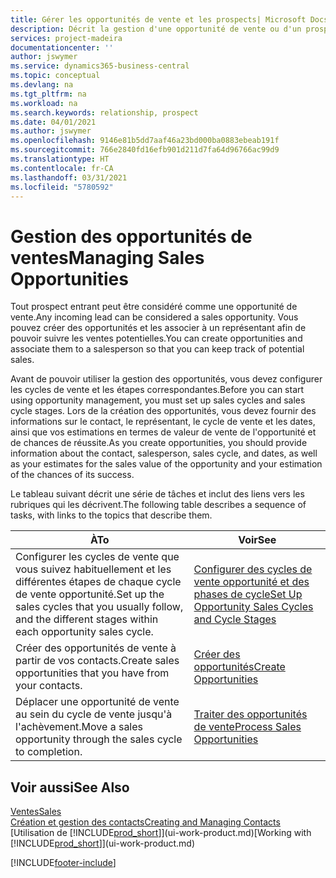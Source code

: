 ```yaml
---
title: Gérer les opportunités de vente et les prospects| Microsoft Docs
description: Décrit la gestion d'une opportunité de vente ou d'un prospect entrant dans Business Central, et l'association de l'opportunité à un représentant pour effectuer le suivi des ventes potentielles.
services: project-madeira
documentationcenter: ''
author: jswymer
ms.service: dynamics365-business-central
ms.topic: conceptual
ms.devlang: na
ms.tgt_pltfrm: na
ms.workload: na
ms.search.keywords: relationship, prospect
ms.date: 04/01/2021
ms.author: jswymer
ms.openlocfilehash: 9146e81b5dd7aaf46a23bd000ba0883ebeab191f
ms.sourcegitcommit: 766e2840fd16efb901d211d7fa64d96766ac99d9
ms.translationtype: HT
ms.contentlocale: fr-CA
ms.lasthandoff: 03/31/2021
ms.locfileid: "5780592"
---
```

# <a name="managing-sales-opportunities"></a><span data-ttu-id="d4c50-103">Gestion des opportunités de ventes</span><span class="sxs-lookup"><span data-stu-id="d4c50-103">Managing Sales Opportunities</span></span>
<span data-ttu-id="d4c50-104">Tout prospect entrant peut être considéré comme une opportunité de vente.</span><span class="sxs-lookup"><span data-stu-id="d4c50-104">Any incoming lead can be considered a sales opportunity.</span></span> <span data-ttu-id="d4c50-105">Vous pouvez créer des opportunités et les associer à un représentant afin de pouvoir suivre les ventes potentielles.</span><span class="sxs-lookup"><span data-stu-id="d4c50-105">You can create opportunities and associate them to a salesperson so that you can keep track of potential sales.</span></span>

<span data-ttu-id="d4c50-106">Avant de pouvoir utiliser la gestion des opportunités, vous devez configurer les cycles de vente et les étapes correspondantes.</span><span class="sxs-lookup"><span data-stu-id="d4c50-106">Before you can start using opportunity management, you must set up sales cycles and sales cycle stages.</span></span> <span data-ttu-id="d4c50-107">Lors de la création des opportunités, vous devez fournir des informations sur le contact, le représentant, le cycle de vente et les dates, ainsi que vos estimations en termes de valeur de vente de l'opportunité et de chances de réussite.</span><span class="sxs-lookup"><span data-stu-id="d4c50-107">As you create opportunities, you should provide information about the contact, salesperson, sales cycle, and dates, as well as your estimates for the sales value of the opportunity and your estimation of the chances of its success.</span></span>

<span data-ttu-id="d4c50-108">Le tableau suivant décrit une série de tâches et inclut des liens vers les rubriques qui les décrivent.</span><span class="sxs-lookup"><span data-stu-id="d4c50-108">The following table describes a sequence of tasks, with links to the topics that describe them.</span></span>

| <span data-ttu-id="d4c50-109">À</span><span class="sxs-lookup"><span data-stu-id="d4c50-109">To</span></span> | <span data-ttu-id="d4c50-110">Voir</span><span class="sxs-lookup"><span data-stu-id="d4c50-110">See</span></span> |
| --- | --- |
| <span data-ttu-id="d4c50-111">Configurer les cycles de vente que vous suivez habituellement et les différentes étapes de chaque cycle de vente opportunité.</span><span class="sxs-lookup"><span data-stu-id="d4c50-111">Set up the sales cycles that you usually follow, and the different stages within each opportunity sales cycle.</span></span> |[<span data-ttu-id="d4c50-112">Configurer des cycles de vente opportunité et des phases de cycle</span><span class="sxs-lookup"><span data-stu-id="d4c50-112">Set Up Opportunity Sales Cycles and Cycle Stages</span></span>](marketing-how-setup-opportunity-sales-cycles-stages.md) |
| <span data-ttu-id="d4c50-113">Créer des opportunités de vente à partir de vos contacts.</span><span class="sxs-lookup"><span data-stu-id="d4c50-113">Create sales opportunities that you have from your contacts.</span></span> |[<span data-ttu-id="d4c50-114">Créer des opportunités</span><span class="sxs-lookup"><span data-stu-id="d4c50-114">Create Opportunities</span></span>](marketing-how-create-opportunities.md) |
| <span data-ttu-id="d4c50-115">Déplacer une opportunité de vente au sein du cycle de vente jusqu'à l'achèvement.</span><span class="sxs-lookup"><span data-stu-id="d4c50-115">Move a sales opportunity through the sales cycle to completion.</span></span> |[<span data-ttu-id="d4c50-116">Traiter des opportunités de vente</span><span class="sxs-lookup"><span data-stu-id="d4c50-116">Process Sales Opportunities</span></span>](marketing-processing-sales-opportunities.md) |

## <a name="see-also"></a><span data-ttu-id="d4c50-117">Voir aussi</span><span class="sxs-lookup"><span data-stu-id="d4c50-117">See Also</span></span>
[<span data-ttu-id="d4c50-118">Ventes</span><span class="sxs-lookup"><span data-stu-id="d4c50-118">Sales</span></span>](sales-manage-sales.md)  
[<span data-ttu-id="d4c50-119">Création et gestion des contacts</span><span class="sxs-lookup"><span data-stu-id="d4c50-119">Creating and Managing Contacts</span></span>](marketing-contacts.md)  
<span data-ttu-id="d4c50-120">[Utilisation de [!INCLUDE[prod_short](includes/prod_short.md)]](ui-work-product.md)</span><span class="sxs-lookup"><span data-stu-id="d4c50-120">[Working with [!INCLUDE[prod_short](includes/prod_short.md)]](ui-work-product.md)</span></span>


[!INCLUDE[footer-include](includes/footer-banner.md)]